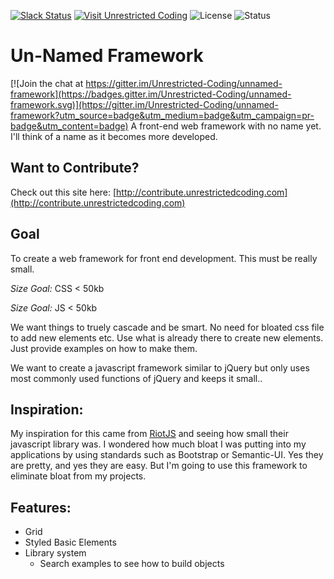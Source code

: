 [![Slack Status](https://uc-slack.herokuapp.com/badge.svg)](https://uc-slack.herokuapp.com)
[![Visit Unrestricted Coding](https://img.shields.io/badge/Visit-Unrestricted%20Coding-blue.svg)](http://unrestrictedcoding.com)
![License](https://img.shields.io/badge/LICENSE-MIT-ff69b4.svg)
![Status](https://img.shields.io/badge/Status-WIP-red.svg)


# Un-Named Framework

[![Join the chat at https://gitter.im/Unrestricted-Coding/unnamed-framework](https://badges.gitter.im/Unrestricted-Coding/unnamed-framework.svg)](https://gitter.im/Unrestricted-Coding/unnamed-framework?utm_source=badge&utm_medium=badge&utm_campaign=pr-badge&utm_content=badge)
A front-end web framework with no name yet. I'll think of a name as it becomes more developed.

## Want to Contribute?

Check out this site here: [http://contribute.unrestrictedcoding.com](http://contribute.unrestrictedcoding.com)


## Goal

To create a web framework for front end development. This must be really small.

*Size Goal:* CSS < 50kb

*Size Goal:* JS < 50kb

We want things to truely cascade and be smart. No need for bloated css file to add new elements etc. Use what is already there to create new elements. Just provide examples on how to make them.

We want to create a javascript framework similar to jQuery but only uses most commonly used functions of jQuery and keeps it small..

## Inspiration:

My inspiration for this came from [RiotJS](http://riotjs.com/) and seeing how small their javascript library was. I wondered how much bloat I was putting into my applications by using standards such as Bootstrap or Semantic-UI. Yes they are pretty, and yes they are easy. But I'm going to use this framework to eliminate bloat from my projects.

## Features:

* Grid
* Styled Basic Elements
* Library system
  * Search examples to see how to build objects
